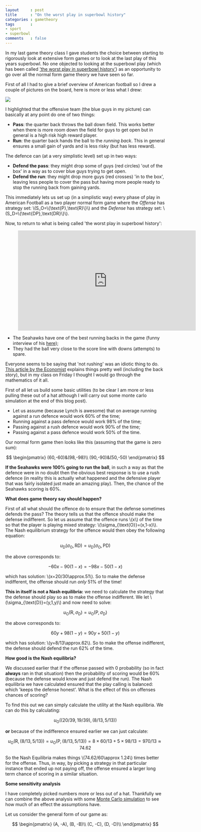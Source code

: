 ```yaml
---
layout     : post
title      : "On the worst play in superbowl history"
categories : gametheory
tags       :
- sport
- superbowl
comments   : false
---
```


In my last game theory class I gave students the choice between starting to rigorously look at extensive form games or to look at the last play of this years superbowl.
No one objected to looking at the superbowl play (which has been called ['the worst play in superbowl history'](https://www.youtube.com/watch?v=CZSqjfYaX4M)) as an opportunity to go over all the normal form game theory we have seen so far.

First of all I had to give a brief overview of American football so I drew a couple of pictures on the board, here is more or less what I drew:

![]({{site.baseurl}}/assets/images/football_field.svg)

I highlighted that the offensive team (the blue guys in my picture) can basically at any point do one of two things:

- **Pass**: the quarter back throws the ball down field.
    This works better when there is more room down the field for guys to get open but in general is a high risk high reward player.
- **Run**: the quarter back hands the ball to the _running back_.
    This in general ensures a small gain of yards and is less risky (but has less reward).

The defence can (at a very simplistic level) set up in two ways:

- **Defend the pass**: they might drop some of guys (red circles) 'out of the box' in a way as to cover blue guys trying to get open.
- **Defend the run**: they might drop more guys (red crosses) 'in to the box', leaving less people to cover the pass but having more people ready to stop the running back from gaining yards.

This immediately lets us set up (in a simplistic way) every phase of play in American Football as a two player normal form game where the _Offense_ has strategy set: \\(S_O=\\{\text{P},\text{R}\\}\\) and the _Defense_ has strategy set: \\(S_D=\\{\text{DP},\text{DR}\\}\\).

Now, to return to what is being called 'the worst play in superbowl history':

<div class="video">
    <figure>
        <iframe width="560" height="315" src="https://www.youtube.com/embed/CZSqjfYaX4M" frameborder="0" allowfullscreen></iframe>
    </figure>
</div>

- The Seahawks have one of the best running backs in the game (funny interview of his [here](https://www.youtube.com/watch?v=G1kvwXsZtU8));
- They had the ball very close to the score line with downs (attempts) to spare.

Everyone seems to be saying that 'not rushing' was an idiotic thing to do.
[This article by the Economist](http://www.economist.com/blogs/gametheory/2015/02/game-theory-american-football) explains things pretty well (including the back story), but in my class on Friday I thought I would go through the mathematics of it all.

First of all let us build some basic utilities (to be clear I am more or less pulling these out of a hat although I will carry out some monte carlo simulation at the end of this blog post).

- Let us assume (because Lynch is awesome) that on average running against a run defence would work 60% of the time;
- Running against a pass defence would work 98% of the time;
- Passing against a rush defence would work 90% of the time;
- Passing against a pass defence would work 50% of the time.

Our normal form game then looks like this (assuming that the game is zero sum):

$$
\begin{pmatrix}
(60,-60)&(98,-98)\\
(90,-90)&(50,-50)
\end{pmatrix}
$$

__If the Seahawks were 100% going to run the ball__, in such a way as that the defence were in no doubt then the obvious best response is to use a rush defence (in reality this is actually what happened and the defensive player that was fairly isolated just made an amazing play).
Then, the chance of the Seahawks scoring is 60%.

**What does game theory say should happen?**

First of all what should the offence do to ensure that the defense sometimes defends the pass?
The theory tells us that the offence should make the defense indifferent.
So let us assume that the offence runs \\(x\\) of the time so that the player is playing mixed strategy: \\(\sigma_{\text{O}}=(x,1-x)\\).
The Nash equilibrium strategy for the offence would then obey the following equation:

$$
u_{\text{D}}(\sigma_{\text{O}},\text{RD})=u_{\text{D}}(\sigma_{\text{O}},\text{PD})
$$

the above corresponds to:

$$
-60x-90(1-x)=-98x-50(1-x)
$$

which has solution: \\(x=20/30\approx.51\\).
So to make the defense indifferent, the offense should run _only_ 51% of the time!

**This in itself is not a Nash equilibria:** we need to calculate the strategy that the defense should play so as to make the offense indifferent.
We let \\(\sigma_{\text{D}}=(y,1,y)\\) and now need to solve:

$$
u_{\text{O}}(\text{R}, \sigma_{\text{D}})=u_{\text{O}}(\text{P}, \sigma_{\text{D}})
$$

the above corresponds to:

$$
60y+98(1-y)=90y+50(1-y)
$$

which has solution: \\(y=8/13\approx.62\\).
So to make the offense indifferent, the defense should defend the run 62% of the time.

**How good is the Nash equilibria?**

We discussed earlier that if the offense passed with 0 probability (so in fact __always__ ran in that situation) then the probability of scoring would be 60% (because the defense would know and just defend the run).
The Nash equilibria we have calculated ensured that the play calling is balanced: which 'keeps the defense honest'.
What is the effect of this on offenses chances of scoring?

To find this out we can simply calculate the utility at the Nash equilibria.
We can do this by calculating:

$$
u_{\text{O}}((20/39,19/39),(8/13,5/13))
$$

**or** because of the indifference ensured earlier we can just calculate:

$$
u_{\text{O}}(\text{R},(8/13,5/13))=u_{\text{O}}(\text{P},(8/13,5/13))=8\times 60/13 + 5\times 98/13=970/13\approx 74.62
$$

So the Nash Equilibria makes things \\(74.62/60\approx 1.24\\) times better for the offense.
Thus, in way, by picking a strategy in that particular instance that ended up not paying off, the offense ensured a larger long term chance of scoring in a similar situation.

**Some sensitivity analysis**

I have completely picked numbers more or less out of a hat.
Thankfully we can combine the above analysis with some [Monte Carlo simulation](http://en.wikipedia.org/wiki/Monte_Carlo_method) to see how much of an effect the assumptions have.

Let us consider the general form of our game as:

$$
\begin{pmatrix}
(A, -A), (B, -B)\\
(C, -C), (D, -D)\\
\end{pmatrix}
$$
